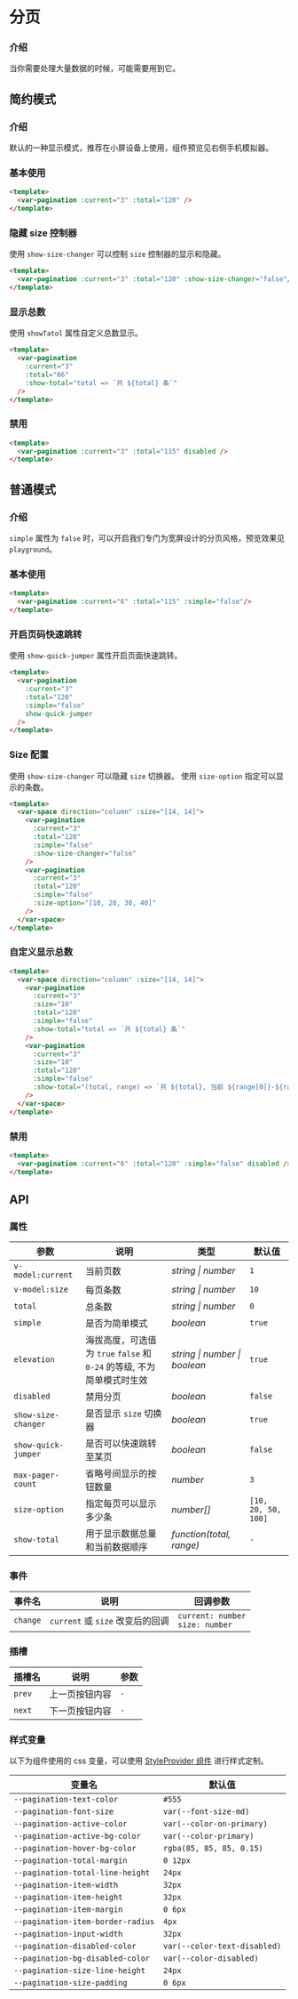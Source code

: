 # 分页

### 介绍

当你需要处理大量数据的时候，可能需要用到它。

## 简约模式

### 介绍

默认的一种显示模式，推荐在小屏设备上使用，组件预览见右侧手机模拟器。

### 基本使用

```html
<template>
  <var-pagination :current="3" :total="120" />
</template>
```

### 隐藏 size 控制器

使用 `show-size-changer` 可以控制 `size` 控制器的显示和隐藏。

```html
<template>
  <var-pagination :current="3" :total="120" :show-size-changer="false"/>
</template>
```

### 显示总数

使用 `showTatol` 属性自定义总数显示。

```html
<template>
  <var-pagination
    :current="3"
    :total="66"
    :show-total="total => `共 ${total} 条`"
  />
</template>
```

### 禁用

```html
<template>
  <var-pagination :current="3" :total="115" disabled />
</template>
```

## 普通模式


### 介绍

`simple` 属性为 `false` 时，可以开启我们专门为宽屏设计的分页风格，预览效果见 `playground`。


### 基本使用

```html
<template>
  <var-pagination :current="6" :total="115" :simple="false"/>
</template>
```

### 开启页码快速跳转

使用 `show-quick-jumper` 属性开启页面快速跳转。

```html
<template>
  <var-pagination
    :current="3"
    :total="120"
    :simple="false"
    show-quick-jumper
  />
</template>
```

### Size 配置

使用 `show-size-changer` 可以隐藏 `size` 切换器。
使用 `size-option` 指定可以显示的条数。

```html
<template>
  <var-space direction="column" :size="[14, 14]">
    <var-pagination 
      :current="3" 
      :total="120" 
      :simple="false" 
      :show-size-changer="false" 
    />
    <var-pagination 
      :current="3" 
      :total="120" 
      :simple="false" 
      :size-option="[10, 20, 30, 40]" 
    />
  </var-space>
</template>
```

### 自定义显示总数

```html
<template>
  <var-space direction="column" :size="[14, 14]">
    <var-pagination
      :current="3"
      :size="10"
      :total="120"
      :simple="false"
      :show-total="total => `共 ${total} 条`"
    />
    <var-pagination
      :current="3"
      :size="10"
      :total="120"
      :simple="false"
      :show-total="(total, range) => `共 ${total}, 当前 ${range[0]}-${range[1]}`"
    />
  </var-space>
</template>
```

### 禁用

```html
<template>
  <var-pagination :current="6" :total="120" :simple="false" disabled />
</template>
```

## API

### 属性

| 参数                  | 说明                                              | 类型 | 默认值 |
|---------------------|-------------------------------------------------| -------- | ---------- |
| `v-model:current`  | 当前页数                                            | _string \| number_ | `1` |
| `v-model:size`     | 每页条数                                            | _string \| number_ | `10` |
| `total`             | 总条数                                             | _string \| number_ | `0` |
| `simple`            | 是否为简单模式                                         | _boolean_ | `true` |
| `elevation`         | 海拔高度，可选值为 `true` `false` 和 `0-24` 的等级, 不为简单模式时生效 | _string \| number \| boolean_|   `true`    |
| `disabled`          | 禁用分页                                            | _boolean_ | `false` |
| `show-size-changer` | 是否显示 `size` 切换器                                 | _boolean_ | `true` |
| `show-quick-jumper` | 是否可以快速跳转至某页	                                    | _boolean_ | `false` |
| `max-pager-count`   | 省略号间显示的按钮数量	                                    | _number_ | `3` |
| `size-option`       | 指定每页可以显示多少条	                                    | _number[]_ | `[10, 20, 50, 100]` |
| `show-total`        | 用于显示数据总量和当前数据顺序	                                | _function(total, range)_ | `-` |

### 事件

| 事件名 | 说明 | 回调参数 |
| ----- | -------------- | -------- |
| `change` | `current` 或 `size` 改变后的回调 | `current: number` <br>`size: number`  |

### 插槽

| 插槽名 | 说明 | 参数 |
| --- | --- | --- |
| `prev` | 上一页按钮内容 | `-` |
| `next` | 下一页按钮内容 | `-` |

### 样式变量

以下为组件使用的 css 变量，可以使用 [StyleProvider 组件](#/zh-CN/style-provider) 进行样式定制。

| 变量名 | 默认值 |
| --- | --- |
| `--pagination-text-color` | `#555` |
| `--pagination-font-size` | `var(--font-size-md)` |
| `--pagination-active-color` | `var(--color-on-primary)` |
| `--pagination-active-bg-color` | `var(--color-primary)` |
| `--pagination-hover-bg-color` | `rgba(85, 85, 85, 0.15)` |
| `--pagination-total-margin` | `0 12px` |
| `--pagination-total-line-height` | `24px` |
| `--pagination-item-width` | `32px` |
| `--pagination-item-height` | `32px` |
| `--pagination-item-margin` | `0 6px` |
| `--pagination-item-border-radius` | `4px` |
| `--pagination-input-width` | `32px` |
| `--pagination-disabled-color` | `var(--color-text-disabled)` |
| `--pagination-bg-disabled-color` | `var(--color-disabled)` |
| `--pagination-size-line-height` | `24px` |
| `--pagination-size-padding` | `0 6px` |
